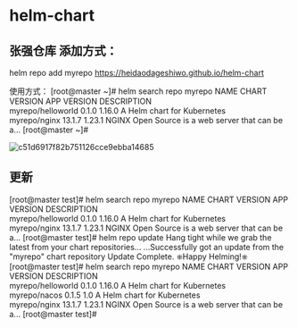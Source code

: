 # helm-chart

## 张强仓库 添加方式：


helm repo add myrepo  https://heidaodageshiwo.github.io/helm-chart


使用方式：
[root@master ~]# helm search repo myrepo
NAME                    CHART VERSION   APP VERSION     DESCRIPTION                                       
myrepo/helloworld       0.1.0           1.16.0          A Helm chart for Kubernetes                       
myrepo/nginx            13.1.7          1.23.1          NGINX Open Source is a web server that can be a...
[root@master ~]# 


![c51d6917f82b751126cce9ebba14685](https://user-images.githubusercontent.com/29905182/187143154-95c8cbde-54a7-4d59-be07-2c22725e4410.jpg)



## 更新

[root@master test]#   helm search  repo myrepo
NAME                    CHART VERSION   APP VERSION     DESCRIPTION                                       
myrepo/helloworld       0.1.0           1.16.0          A Helm chart for Kubernetes                       
myrepo/nginx            13.1.7          1.23.1          NGINX Open Source is a web server that can be a...
[root@master test]# helm repo update
Hang tight while we grab the latest from your chart repositories...
...Successfully got an update from the "myrepo" chart repository
Update Complete. ⎈Happy Helming!⎈
[root@master test]#   helm search  repo myrepo
NAME                    CHART VERSION   APP VERSION     DESCRIPTION                                       
myrepo/helloworld       0.1.0           1.16.0          A Helm chart for Kubernetes                       
myrepo/nacos            0.1.5           1.0             A Helm chart for Kubernetes                       
myrepo/nginx            13.1.7          1.23.1          NGINX Open Source is a web server that can be a...
[root@master test]# 

